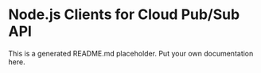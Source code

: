 # Node.js Clients for Cloud Pub/Sub API
This is a generated README.md placeholder. Put your own documentation here.